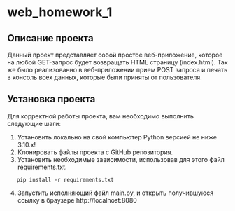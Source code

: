 # web_homework_1

## Описание проекта
Данный проект представляет собой простое веб-приложение, которое на любой GET-запрос будет возвращать HTML страницу (index.html).
Так же было реализованно в веб-приложении прием POST запроса и печать в консоль всех данных, которые были приняты от пользователя.

## Установка проекта
Для корректной работы проекта, вам необходимо выполнить следующие шаги:

1) Установить локально на свой компьютер Python версией не ниже 3.10.x!
2) Клонировать файлы проекта с GitHub репозитория.
3) Установить необходимые зависимости, использовав для этого файл requirements.txt.

```shell
   pip install -r requirements.txt
```

4) Запустить исполняющий файл main.py, и открыть получившуюся ссылку в браузере  http://localhost:8080
